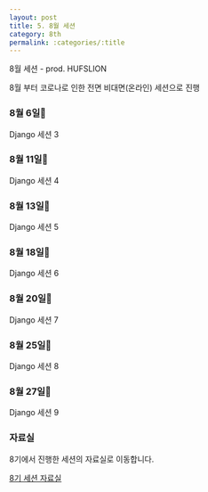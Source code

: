 ```yaml
---
layout: post
title: 5. 8월 세션
category: 8th
permalink: :categories/:title
---
```


8월 세션 - prod. HUFSLION  

8월 부터 코로나로 인한 전면 비대면(온라인) 세션으로 진행  

### 8월 6일
Django 세션 3

### 8월 11일
Django 세션 4

### 8월 13일
Django 세션 5

### 8월 18일
Django 세션 6

### 8월 20일
Django 세션 7

### 8월 25일
Django 세션 8 

### 8월 27일
Django 세션 9


### 자료실 

8기에서 진행한 세션의 자료실로 이동합니다. 

<a href="{{ site.baseurl }}/8th-session">8기 세션 자료실</a>
